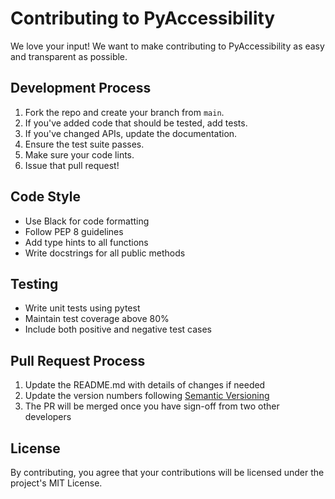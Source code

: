 # Contributing to PyAccessibility

We love your input! We want to make contributing to PyAccessibility as easy and transparent as possible.

## Development Process
1. Fork the repo and create your branch from `main`.
2. If you've added code that should be tested, add tests.
3. If you've changed APIs, update the documentation.
4. Ensure the test suite passes.
5. Make sure your code lints.
6. Issue that pull request!

## Code Style
- Use Black for code formatting
- Follow PEP 8 guidelines
- Add type hints to all functions
- Write docstrings for all public methods

## Testing
- Write unit tests using pytest
- Maintain test coverage above 80%
- Include both positive and negative test cases

## Pull Request Process
1. Update the README.md with details of changes if needed
2. Update the version numbers following [Semantic Versioning](https://semver.org/)
3. The PR will be merged once you have sign-off from two other developers

## License
By contributing, you agree that your contributions will be licensed under the project's MIT License.